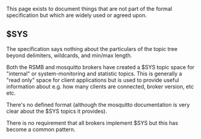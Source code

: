 This page exists to document things that are not part of the formal specification but which are widely used or agreed upon.

## $SYS

The specification says nothing about the particulars of the topic tree beyond delimiters, wildcards, and min/max length.

Both the RSMB and mosquitto brokers have created a $SYS topic space for "internal" or system-monitoring and statistic topics. This is generally a "read only" space for client applications but is used to provide useful information about e.g. how many clients are connected, broker version, etc etc. 

There's no defined format (although the mosquitto documentation is very clear about the $SYS topics it provides).

There is no requirement that all brokers implement $SYS but this has become a common pattern.
